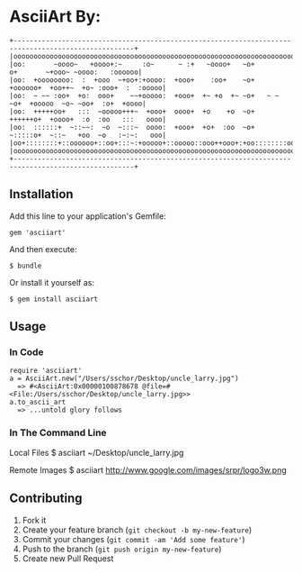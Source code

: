 # AsciiArt By:

    +----------------------------------------------------------------------------------------------------+
    |oooooooooooooooooooooooooooooooooooooooooooooooooooooooooooooooooooooooooooooooooooooooooooooooooooo|
    |oo:       ~oooo~   +oooo+:~     :o~      ~ :+   ~oooo+   ~o+        o+       ~+ooo~ ~oooo:   :oooooo|
    |oo:  +oooooooo:  :  +ooo  ~+oo+:+oooo:  +ooo+    :oo+    ~o+  +oooooo+  +oo++~  +o~ :ooo+  :  :ooooo|
    |oo:  ~ ~~ :oo+  +o:  ooo+    ~~+ooooo:  +ooo+  +~ +o  +~ ~o+   ~ ~ ~o+  +ooooo  ~o~ ~oo+  :o+  +oooo|
    |oo:  +++++oo+   :::  ~ooooo+++~  +ooo+  oooo+  +o    +o  ~o+  ++++++o+  +oooo+  :o  :oo   :::   oooo|
    |oo:  ::::::+  ~::~~:  ~o  ~:::~  oooo:  +ooo+  +o+  :oo  ~o+  ~:::::o+  ~::~   +oo  ~o   :~:~:   ooo|
    |oo+::::::::+::oooooo+::oo+:::~:+ooooo+::ooooo::ooo++ooo+:+oo::::::::oo::::::++oooo+:+o::+oooooo::+oo|
    |oooooooooooooooooooooooooooooooooooooooooooooooooooooooooooooooooooooooooooooooooooooooooooooooooooo|
    +----------------------------------------------------------------------------------------------------+

## Installation

Add this line to your application's Gemfile:

    gem 'asciiart'

And then execute:

    $ bundle

Or install it yourself as:

    $ gem install asciiart

## Usage

### In Code

    require 'asciiart'
    a = AsciiArt.new("/Users/sschor/Desktop/uncle_larry.jpg")
      => #<AsciiArt:0x00000100878678 @file=#<File:/Users/sschor/Desktop/uncle_larry.jpg>>
    a.to_ascii_art
      => ...untold glory follows

### In The Command Line

Local Files
  $ asciiart ~/Desktop/uncle_larry.jpg

Remote Images
  $ asciiart http://www.google.com/images/srpr/logo3w.png

## Contributing

1. Fork it
2. Create your feature branch (`git checkout -b my-new-feature`)
3. Commit your changes (`git commit -am 'Add some feature'`)
4. Push to the branch (`git push origin my-new-feature`)
5. Create new Pull Request
